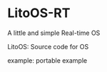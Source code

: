 # LitoOS-RT
A little and simple Real-time OS

LitoOS: 
Source code for OS

example:
portable example
